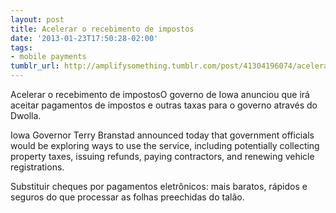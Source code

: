 ```yaml
---
layout: post
title: Acelerar o recebimento de impostos
date: '2013-01-23T17:50:28-02:00'
tags:
- mobile payments
tumblr_url: http://amplifysomething.tumblr.com/post/41304196074/acelerar-o-recebimento-de-impostos
---
```

Acelerar o recebimento de impostosO governo de Iowa anunciou que irá aceitar pagamentos de impostos e outras taxas para o governo através do Dwolla.

Iowa Governor Terry Branstad announced today that government officials would be exploring ways to use the service, including potentially collecting property taxes, issuing refunds, paying contractors, and renewing vehicle registrations. 

Substituir cheques por pagamentos eletrônicos: mais baratos, rápidos e seguros do que processar as folhas preechidas do talão.
